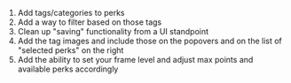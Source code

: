 1. Add tags/categories to perks
2. Add a way to filter based on those tags
3. Clean up "saving" functionality from a UI standpoint
4. Add the tag images and include those on the popovers and on the list of "selected perks" on the right
5. Add the ability to set your frame level and adjust max points and available perks accordingly
